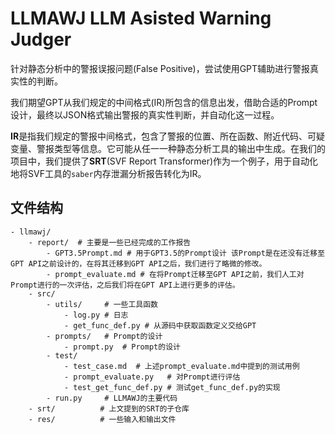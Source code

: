 # LLMAWJ LLM Asisted Warning Judger

针对静态分析中的警报误报问题(False Positive)，尝试使用GPT辅助进行警报真实性的判断。

我们期望GPT从我们规定的中间格式(IR)所包含的信息出发，借助合适的Prompt设计，最终以JSON格式输出警报的真实性判断，并自动化这一过程。

**IR**是指我们规定的警报中间格式，包含了警报的位置、所在函数、附近代码、可疑变量、警报类型等信息。它可能从任一一种静态分析工具的输出中生成。在我们的项目中，我们提供了**SRT**(SVF Report Transformer)作为一个例子，用于自动化地将SVF工具的`saber`内存泄漏分析报告转化为IR。

## 文件结构

```text
- llmawj/
    - report/  # 主要是一些已经完成的工作报告
        - GPT3.5Prompt.md # 用于GPT3.5的Prompt设计 该Prompt是在还没有迁移至GPT API之前设计的，在将其迁移到GPT API之后，我们进行了略微的修改。
        - prompt_evaluate.md # 在将Prompt迁移至GPT API之前，我们人工对Prompt进行的一次评估，之后我们将在GPT API上进行更多的评估。
    - src/
        - utils/     # 一些工具函数
            - log.py # 日志
            - get_func_def.py # 从源码中获取函数定义交给GPT
        - prompts/   # Prompt的设计
            - prompt.py  # Prompt的设计
        - test/
            - test_case.md  # 上述prompt_evaluate.md中提到的测试用例
            - prompt_evaluate.py   # 对Prompt进行评估
            - test_get_func_def.py # 测试get_func_def.py的实现
        - run.py     # LLMAWJ的主要代码
    - srt/          # 上文提到的SRT的子仓库
    - res/          # 一些输入和输出文件
```